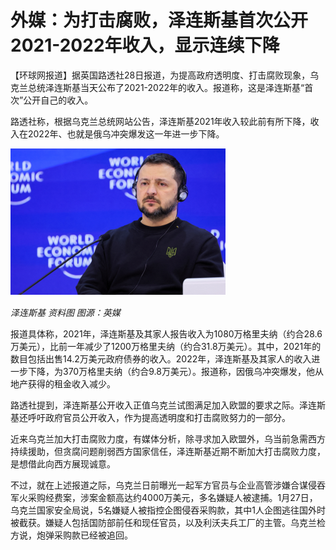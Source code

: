 # 外媒：为打击腐败，泽连斯基首次公开2021-2022年收入，显示连续下降

【环球网报道】据英国路透社28日报道，为提高政府透明度、打击腐败现象，乌克兰总统泽连斯基当天公布了2021-2022年的收入。报道称，这是泽连斯基“首次”公开自己的收入。

路透社称，根据乌克兰总统网站公告，泽连斯基2021年收入较此前有所下降，收入在2022年、也就是俄乌冲突爆发这一年进一步下降。

![aeace2dc6868ff48bfb2bc1aa30ed6b2.jpg](https://raw.githubusercontent.com/qqhsx/qqnews_image/main/2024/01/29/外媒：为打击腐败，泽连斯基首次公开2021-2022年收入，显示连续下降/aeace2dc6868ff48bfb2bc1aa30ed6b2.jpg)

 _泽连斯基 资料图 图源：英媒_

报道具体称，2021年，泽连斯基及其家人报告收入为1080万格里夫纳（约合28.6万美元），比前一年减少了1200万格里夫纳（约合31.8万美元）。其中，2021年的数目包括出售14.2万美元政府债券的收入。2022年，泽连斯基及其家人的收入进一步下降，为370万格里夫纳（约合9.8万美元）。报道称，因俄乌冲突爆发，他从地产获得的租金收入减少。

路透社提到，泽连斯基公开收入正值乌克兰试图满足加入欧盟的要求之际。泽连斯基还呼吁政府官员公开收入，作为提高透明度和打击腐败努力的一部分。

近来乌克兰加大打击腐败力度，有媒体分析，除寻求加入欧盟外，乌当前急需西方持续援助，但贪腐问题削弱西方国家信任，泽连斯基近期不断加大打击腐败力度，是想借此向西方展现诚意。

不过，就在上述报道之际，乌克兰日前曝光一起军方官员与企业高管涉嫌合谋侵吞军火采购经费案，涉案金额高达约4000万美元，多名嫌疑人被逮捕。1月27日，乌克兰国家安全局说，5名嫌疑人被指控企图侵吞采购款，其中1人企图逃往国外时被截获。嫌疑人包括国防部前任和现任官员，以及利沃夫兵工厂的主管。乌克兰检方说，炮弹采购款已经被追回。

